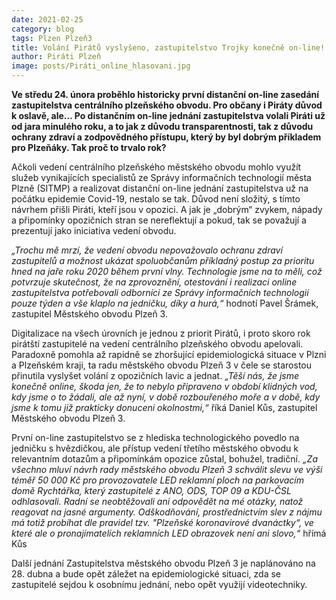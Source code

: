 ```yaml
---
date: 2021-02-25
category: blog
tags: Plzen Plzeň3 
title: Volání Pirátů vyslyšeno, zastupitelstvo Trojky konečně on-line!
author: Piráti Plzeň
image: posts/Piráti_online_hlasovani.jpg
---
```


**Ve středu 24. února proběhlo historicky první distanční on-line zasedání zastupitelstva centrálního plzeňského obvodu. Pro občany i Piráty důvod k oslavě, ale… Po distančním on-line jednání zastupitelstva volali Piráti už od jara minulého roku, a to jak z důvodu transparentnosti, tak z důvodu ochrany zdraví a zodpovědného přístupu, který by byl dobrým příkladem pro Plzeňáky. Tak proč to trvalo rok?**

Ačkoli vedení centrálního plzeňského městského obvodu mohlo využít služeb vynikajících specialistů ze Správy informačních technologií města Plzně (SITMP) a realizovat distanční on-line jednání zastupitelstva už na počátku epidemie Covid-19, nestalo se tak. Důvod není složitý, s tímto návrhem přišli Piráti, kteří jsou v opozici. A jak je „dobrým“ zvykem, nápady a připomínky opozičních stran se nereflektují a pokud, tak se považují a prezentují jako iniciativa vedení obvodu. 

*„Trochu mě mrzí, že vedení obvodu nepovažovalo ochranu zdraví zastupitelů a možnost ukázat spoluobčanům příkladný postup za prioritu hned na jaře roku 2020 během první vlny. Technologie jsme na to měli, což potvrzuje skutečnost, že na zprovoznění, otestování i realizaci online zastupitelstva potřebovali odborníci ze Správy informačních technologií pouze týden a vše klaplo na jedničku, díky a hurá,“* hodnotí Pavel Šrámek, zastupitel Městského obvodu Plzeň 3.

Digitalizace na všech úrovních je jednou z priorit Pirátů, i proto skoro rok pirátští zastupitelé na vedení centrálního plzeňského obvodu apelovali. Paradoxně pomohla až rapidně se zhoršující epidemiologická situace v Plzni a Plzeňském kraji, ta radu městského obvodu Plzeň 3 v čele se starostou přinutila vyslyšet volání z opozičních lavic a jednat. *„Těší nás, že jsme konečně online, škoda jen, že to nebylo připraveno v období klidných vod, kdy jsme o to žádali, ale až nyní, v době rozbouřeného moře a v době, kdy jsme k tomu již prakticky donuceni okolnostmi,“* říká Daniel Kůs, zastupitel Městského obvodu Plzeň 3.

První on-line zastupitelstvo se z hlediska technologického povedlo na jedničku s hvězdičkou, ale přístup vedení třetího městského obvodu k relevantním dotazům a připomínkám opozice zůstal, bohužel, tradiční. *„Za všechno mluví návrh rady městského obvodu Plzeň 3 schválit slevu ve výši téměř 50 000 Kč pro provozovatele LED reklamní ploch na parkovacím domě Rychtářka, který zastupitelé z ANO, ODS, TOP 09 a KDU-ČSL odhlasovali. Radní se neobtěžovali ani odpovědět na mé otázky, natož reagovat na jasné argumenty. Odškodňování, prostřednictvím slev z nájmu má totiž probíhat dle pravidel tzv. "Plzeňské koronavirové dvanáctky“, ve které ale o pronajímatelích reklamních LED obrazovek není ani slovo,“* hřímá Kůs

Další jednání Zastupitelstva městského obvodu Plzeň 3 je naplánováno na 28. dubna a bude opět záležet na epidemiologické situaci, zda se zastupitelé sejdou k osobnímu jednání, nebo opět využijí videotechniky.
